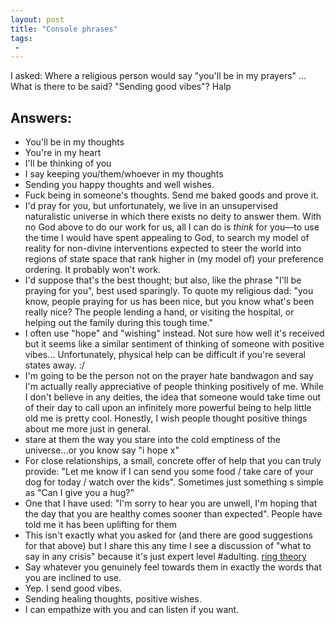 ```yaml
---
layout: post
title: "Console phrases"
tags:
 -
---
```


I asked: Where a religious person would say "you'll be in my prayers" ... What is there to be said? "Sending good vibes"? Halp

Answers:
-
- You'll be in my thoughts
- You're in my heart
- I'll be thinking of you
- I say keeping you/them/whoever in my thoughts
- Sending you happy thoughts and well wishes.
- Fuck being in someone's thoughts. Send me baked goods and prove it.
- I'd pray for you, but unfortunately, we live in an unsupervised naturalistic universe in which there exists no deity to answer them. With no God above to do our work for us, all I can do is _think_ for you—to use the time I would have spent appealing to God, to search my model of reality for non-divine interventions expected to steer the world into regions of state space that rank higher in (my model of) your preference ordering. It probably won't work.
- I'd suppose that's the best thought; but also, like the phrase "I'll be praying for you", best used sparingly. To quote my religious dad: "you know, people praying for us has been nice, but you know what's been really nice? The people lending a hand, or visiting the hospital, or helping out the family during this tough time."
- I often use "hope" and "wishing" instead. Not sure how well it's received but it seems like a similar sentiment of thinking of someone with positive vibes... Unfortunately, physical help can be difficult if you're several states away. :/
- I'm going to be the person not on the prayer hate bandwagon and say I'm actually really appreciative of people thinking positively of me.
While I don't believe in any deities, the idea that someone would take time out of their day to call upon an infinitely more powerful being to help little old me is pretty cool. Honestly, I wish people thought positive things about me more just in general.
- stare at them the way you stare into the cold emptiness of the universe...or you know say "i hope x"
- For close relationships, a small, concrete offer of help that you can truly provide: "Let me know if I can send you some food / take care of your dog for today / watch over the kids". Sometimes just something s simple as "Can I give you a hug?"
- One that I have used: "I'm sorry to hear you are unwell, I'm hoping that the day that you are healthy comes sooner than expected". People have told me it has been uplifting for them
- This isn't exactly what you asked for (and there are good suggestions for that above) but I share this any time I see a discussion of "what to say in any crisis" because it's just expert level #adulting. [ring theory](http://articles.latimes.com/2013/apr/07/opinion/la-oe-0407-silk-ring-theory-20130407)
- Say whatever you genuinely feel towards them in exactly the words that you are inclined to use.
- Yep. I send good vibes.
- Sending healing thoughts, positive wishes.
- I can empathize with you and can listen if you want.
